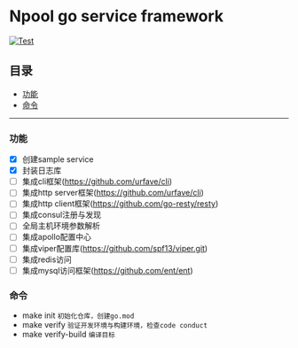 # Npool go service framework

[![Test](https://github.com/NpoolPlatform/go-service-framework/actions/workflows/main.yml/badge.svg?branch=master)](https://github.com/NpoolPlatform/go-service-framework/actions/workflows/main.yml)

## 目录
* [功能](#功能)
* [命令](#命令)

-----------
### 功能
- [x] 创建sample service
- [x] 封装日志库
- [ ] 集成cli框架(https://github.com/urfave/cli)
- [ ] 集成http server框架(https://github.com/urfave/cli)
- [ ] 集成http client框架(https://github.com/go-resty/resty)
- [ ] 集成consul注册与发现
- [ ] 全局主机环境参数解析
- [ ] 集成apollo配置中心
- [ ] 集成viper配置库(https://github.com/spf13/viper.git)
- [ ] 集成redis访问
- [ ] 集成mysql访问框架(https://github.com/ent/ent)

### 命令
* make init ```初始化仓库，创建go.mod```
* make verify ```验证开发环境与构建环境，检查code conduct```
* make verify-build ```编译目标```
